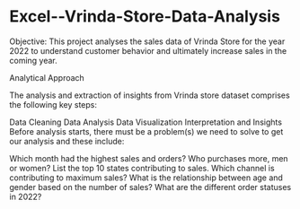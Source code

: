 # Excel--Vrinda-Store-Data-Analysis
Objective: This project analyses the sales data of Vrinda Store for the year 2022 to understand customer behavior and ultimately increase sales in the coming year.

Analytical Approach

The analysis and extraction of insights from Vrinda store dataset comprises the following key steps:

Data Cleaning
Data Analysis
Data Visualization
Interpretation and Insights
Before analysis starts, there must be a problem(s) we need to solve to get our analysis and these include:

Which month had the highest sales and orders?
Who purchases more, men or women?
List the top 10 states contributing to sales.
Which channel is contributing to maximum sales?
What is the relationship between age and gender based on the number of sales?
What are the different order statuses in 2022?
